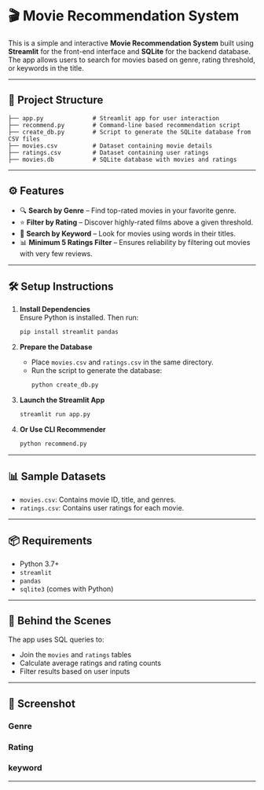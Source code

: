 
# 🎬 Movie Recommendation System

This is a simple and interactive **Movie Recommendation System** built using **Streamlit** for the front-end interface and **SQLite** for the backend database. The app allows users to search for movies based on genre, rating threshold, or keywords in the title.

---

## 📁 Project Structure

```
├── app.py              # Streamlit app for user interaction
├── recommend.py        # Command-line based recommendation script
├── create_db.py        # Script to generate the SQLite database from CSV files
├── movies.csv          # Dataset containing movie details
├── ratings.csv         # Dataset containing user ratings
├── movies.db           # SQLite database with movies and ratings
```

---

## ⚙️ Features

- 🔍 **Search by Genre** – Find top-rated movies in your favorite genre.
- ⭐ **Filter by Rating** – Discover highly-rated films above a given threshold.
- 🔑 **Search by Keyword** – Look for movies using words in their titles.
- 📊 **Minimum 5 Ratings Filter** – Ensures reliability by filtering out movies with very few reviews.

---

## 🛠️ Setup Instructions

1. **Install Dependencies**  
   Ensure Python is installed. Then run:
   ```bash
   pip install streamlit pandas
   ```

2. **Prepare the Database**
   - Place `movies.csv` and `ratings.csv` in the same directory.
   - Run the script to generate the database:
     ```bash
     python create_db.py
     ```

3. **Launch the Streamlit App**
   ```bash
   streamlit run app.py
   ```

4. **Or Use CLI Recommender**
   ```bash
   python recommend.py
   ```

---

## 📊 Sample Datasets

- `movies.csv`: Contains movie ID, title, and genres.
- `ratings.csv`: Contains user ratings for each movie.

---

## 📦 Requirements

- Python 3.7+
- `streamlit`
- `pandas`
- `sqlite3` (comes with Python)

---

## 🧠 Behind the Scenes

The app uses SQL queries to:
- Join the `movies` and `ratings` tables
- Calculate average ratings and rating counts
- Filter results based on user inputs

---

## 📸 Screenshot

### Genre

### Rating

### keyword

---

